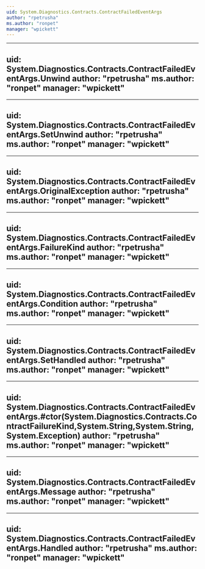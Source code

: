 ```yaml
---
uid: System.Diagnostics.Contracts.ContractFailedEventArgs
author: "rpetrusha"
ms.author: "ronpet"
manager: "wpickett"
---
```


---
uid: System.Diagnostics.Contracts.ContractFailedEventArgs.Unwind
author: "rpetrusha"
ms.author: "ronpet"
manager: "wpickett"
---

---
uid: System.Diagnostics.Contracts.ContractFailedEventArgs.SetUnwind
author: "rpetrusha"
ms.author: "ronpet"
manager: "wpickett"
---

---
uid: System.Diagnostics.Contracts.ContractFailedEventArgs.OriginalException
author: "rpetrusha"
ms.author: "ronpet"
manager: "wpickett"
---

---
uid: System.Diagnostics.Contracts.ContractFailedEventArgs.FailureKind
author: "rpetrusha"
ms.author: "ronpet"
manager: "wpickett"
---

---
uid: System.Diagnostics.Contracts.ContractFailedEventArgs.Condition
author: "rpetrusha"
ms.author: "ronpet"
manager: "wpickett"
---

---
uid: System.Diagnostics.Contracts.ContractFailedEventArgs.SetHandled
author: "rpetrusha"
ms.author: "ronpet"
manager: "wpickett"
---

---
uid: System.Diagnostics.Contracts.ContractFailedEventArgs.#ctor(System.Diagnostics.Contracts.ContractFailureKind,System.String,System.String,System.Exception)
author: "rpetrusha"
ms.author: "ronpet"
manager: "wpickett"
---

---
uid: System.Diagnostics.Contracts.ContractFailedEventArgs.Message
author: "rpetrusha"
ms.author: "ronpet"
manager: "wpickett"
---

---
uid: System.Diagnostics.Contracts.ContractFailedEventArgs.Handled
author: "rpetrusha"
ms.author: "ronpet"
manager: "wpickett"
---

